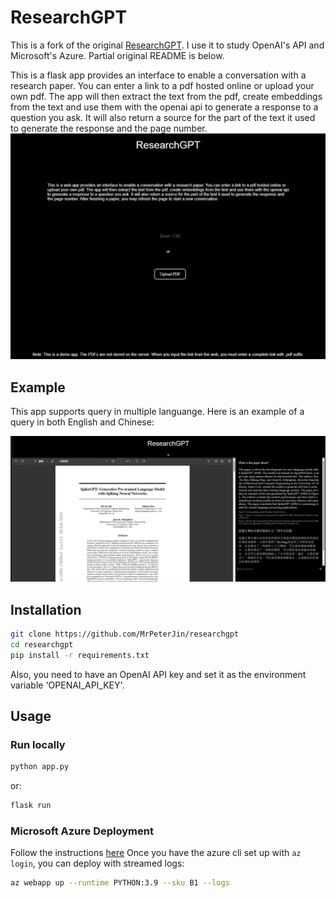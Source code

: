 # ResearchGPT

This is a fork of the original [ResearchGPT](https://github.com/mukulpatnaik/researchgpt). I use it to study OpenAI's API and Microsoft's Azure. Partial original README is below.

This is a flask app provides an interface to enable a conversation with a research paper. You can enter a link to a pdf hosted online or upload your own pdf. The app will then extract the text from the pdf, create embeddings from the text and use them with the openai api to generate a response to a question you ask. It will also return a source for the part of the text it used to generate the response and the page number. 
![home](/frontpage.png)

## Example 
This app supports query in multiple languange. Here is an example of a query in both English and Chinese:

![demo](/demo.png)
## Installation

```bash
git clone https://github.com/MrPeterJin/researchgpt
cd researchgpt
pip install -r requirements.txt
```

Also, you need to have an OpenAI API key and set it as the environment variable 'OPENAI_API_KEY'.

## Usage

### Run locally

```bash
python app.py
```

or:

```bash
flask run
```

### Microsoft Azure Deployment

Follow the instructions [here](https://learn.microsoft.com/zh-cn/azure/app-service/quickstart-python?tabs=flask%2Cwindows%2Cazure-cli%2Cvscode-deploy%2Cdeploy-instructions-azportal%2Cterminal-bash%2Cdeploy-instructions-zip-azcli)
Once you have the azure cli set up with `az login`, you can deploy with streamed logs:

```bash
az webapp up --runtime PYTHON:3.9 --sku B1 --logs
```
